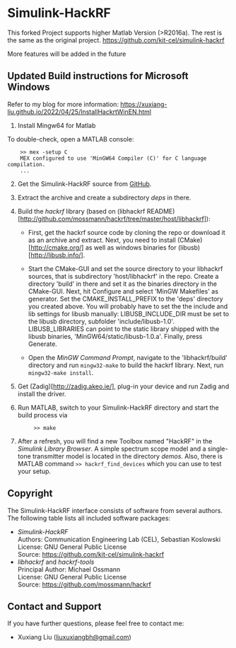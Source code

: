Simulink-HackRF
================
This forked Project supports higher Matlab Version (>R2016a). The rest is the same as the original project. https://github.com/kit-cel/simulink-hackrf

More features will be added in the future

Updated Build instructions for Microsoft Windows
----------------------------------------

Refer to my blog for more information: https://xuxiang-liu.github.io/2022/04/25/InstallHackrtWinEN.html

1. Install Mingw64 for Matlab

To double-check, open a MATLAB console:

		>> mex -setup C
		MEX configured to use 'MinGW64 Compiler (C)' for C language compilation.
		...

2. Get the Simulink-HackRF source from [GitHub](https://github.com/xuxiang-liu/simulink-hackrf_xuxiang). 

3. Extract the archive and create a subdirectory *deps* in there.

4. Build the *hackrf* library (based on (libhackrf README)[http://github.com/mossmann/hackrf/tree/master/host/libhackrf]):

    - First, get the hackrf source code by cloning the repo or download it as an archive and extract. Next, you need to install (CMake)[http://cmake.org/] as well as windows binaries for (libusb)[http://libusb.info/].

    - Start the CMake-GUI and set the source directory to your libhackrf sources, that is subdirectory 'host/libhackrf' in the repo. Create a directory 'build' in there and set it as the binaries directory in the CMake-GUI. Next, hit Configure and select 'MinGW Makefiles' as generator. Set the CMAKE_INSTALL_PREFIX to the 'deps' directory you created above. You will probably have to set the the include and lib settings for libusb manually: LIBUSB_INCLUDE_DIR must be set to the libusb directory, subfolder 'include/libusb-1.0'. LIBUSB_LIBRARIES can point to the static library shipped with the libusb binaries, 'MinGW64/static/libusb-1.0.a'. Finally, press Generate.

    - Open the *MinGW Command Prompt*, navigate to the 'libhackrf/build' directory and run ```mingw32-make``` to build the hackrf library. Next, run ```mingw32-make install```.

5. Get (Zadig)[http://zadig.akeo.ie/], plug-in your device and run Zadig and install the driver.

6. Run MATLAB, switch to your Simulink-HackRF directory and start the build process via

			>> make

7. After a refresh, you will find a new Toolbox named "HackRF" in the *Simulink Library Browser*. A simple spectrum scope model and a single-tone transmitter model is located in the directory *demos*. Also, there is MATLAB command ```>> hackrf_find_devices``` which you can use to test your setup.


Copyright
---------

The Simulink-HackRF interface consists of software from several authors. The following table lists all included software packages:

- *Simulink-HackRF*  
  Authors: Communication Engineering Lab (CEL), Sebastian Koslowski  
  License: GNU General Public License  
  Source:  https://github.com/kit-cel/simulink-hackrf
- *libhackrf* and *hackrf-tools*  
  Principal Author: Michael Ossmann  
  License: GNU General Public License  
  Source:  https://github.com/mossmann/hackrf

Contact and Support
-------------------

If you have further questions, please feel free to contact me:

- Xuxiang Liu (liuxuxiangbh@gmail.com)



